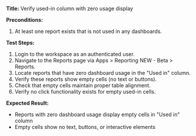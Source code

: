 **Title:** Verify used-in column with zero usage display

**Preconditions:**
  1. At least one report exists that is not used in any dashboards.

**Test Steps:**
1. Login to the workspace as an authenticated user.
2. Navigate to the Reports page via Apps > Reporting NEW - Beta > Reports.
3. Locate reports that have zero dashboard usage in the "Used in" column.
4. Verify these reports show empty cells (no text or buttons).
5. Check that empty cells maintain proper table alignment.
6. Verify no click functionality exists for empty used-in cells.

**Expected Result:**
* Reports with zero dashboard usage display empty cells in "Used in" column
* Empty cells show no text, buttons, or interactive elements